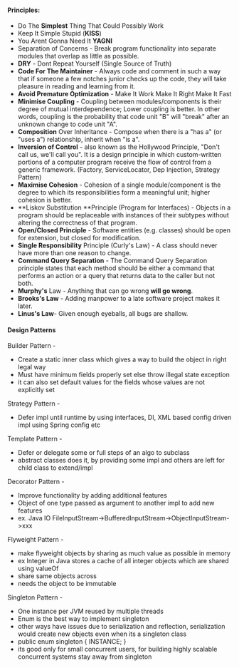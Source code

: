 

#### Principles:

- Do The **Simplest** Thing That Could Possibly Work
- Keep It Simple Stupid (**KISS**)
- You Arent Gonna Need It **YAGNI**
- Separation of Concerns - Break program functionality into separate modules that overlap as little as possible.
- **DRY** - Dont Repeat Yourself (Single Source of Truth)
- **Code For The Maintainer** - Always code and comment in such a way that if someone a few notches junior checks up the code, they will take pleasure in reading and learning from it.
- **Avoid Premature Optimization** - Make It Work Make It Right Make It Fast
- **Minimise Coupling** - Coupling between modules/components is their degree of mutual interdependence; Lower coupling is better. In other words, coupling is the probability that code unit "B" will "break" after an unknown change to code unit "A".
- **Composition** Over Inheritance - Compose when there is a "has a" (or "uses a") relationship, inherit when "is a".
- **Inversion of Control** - also known as the Hollywood Principle, "Don't call us, we'll call you". It is a design principle in which custom-written portions of a computer program receive the flow of control from a generic framework. (Factory, ServiceLocator, Dep Injection, Strategy Pattern)
- **Maximise Cohesion** - Cohesion of a single module/component is the degree to which its responsibilities form a meaningful unit; higher cohesion is better.
- **Liskov Substitution **Principle (Program for Interfaces) - Objects in a program should be replaceable with instances of their subtypes without altering the correctness of that program.
- **Open/Closed Principle** - Software entities (e.g. classes) should be open for extension, but closed for modification.
- **Single Responsibility** Principle (Curly's Law) - A class should never have more than one reason to change.
- **Command Query Separation** - The Command Query Separation principle states that each method should be either a command that performs an action or a query that returns data to the caller but not both. 
- **Murphy's** Law - Anything that can go wrong **will go wrong**.
- **Brooks's Law** - Adding manpower to a late software project makes it later.
- **Linus's Law**- Given enough eyeballs, all bugs are shallow.


#### Design Patterns

Builder Pattern - 
* Create a static inner class which gives a way to build the object in right legal way 
* Must have minimum fields properly set else throw illegal state exception
* it can also set default values for the fields whose values are not explicitly set
 
Strategy Pattern - 
* Defer impl until runtime by using interfaces, DI, XML based config driven impl using Spring config etc

Template Pattern - 
* Defer or delegate some or full steps of an algo to subclass
* abstract classes does it, by providing some impl and others are left for child class to extend/impl

Decorator Pattern - 
* Improve functionality by adding additional features 
* Object of one type passed as argument to another impl to add new features
* ex. Java IO FileInputStream->BufferedInputStream->ObjectInputStream->xxx

Flyweight Pattern - 
* make flyweight objects by sharing as much value as possible in memory
* ex Integer in Java stores a cache of all integer objects which are shared using valueOf
* share same objects across 
* needs the object to be immutable 

Singleton Pattern - 
* One instance per JVM reused by multiple threads
* Enum is the best way to implement singleton
* other ways have issues due to serialization and reflection, serialization would create new objects even when its a singleton class
* public enum singleton { INSTANCE; } 
* its good only for small concurrent users, for building highly scalable concurrent systems stay away from singleton
